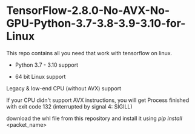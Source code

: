 # TensorFlow-2.8.0-No-AVX-No-GPU-Python-3.7-3.8-3.9-3.10-for-Linux
This repo contains all you need that work with tensorflow on linux.

* Python 3.7 - 3.10 support

* 64 bit Linux support

Legacy & low-end CPU (without AVX) support

If your CPU didn't support AVX instructions, you will get Process finished with exit code 132 (interrupted by signal 4: SIGILL)

download the whl file from this repository and install it using *pip install* <packet_name>
